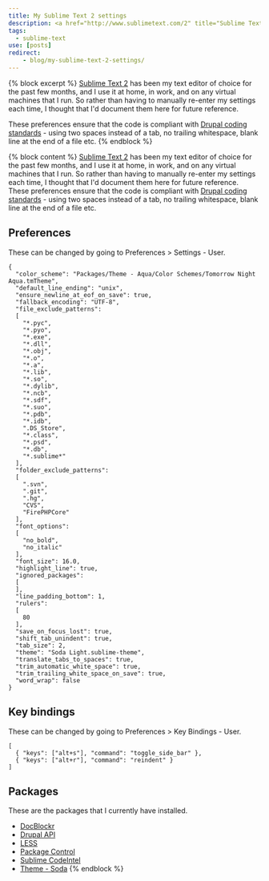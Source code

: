 ```yaml
---
title: My Sublime Text 2 settings
description: <a href="http://www.sublimetext.com/2" title="Sublime Text 2">Sublime Text 2</a> has been my text editor of choice for the past few months, and I use it at home, in work, and on any virtual machines that I run. So rather than having to manually re-enter my settings each time, I thought that I'd document them here for future reference.
tags:
  - sublime-text
use: [posts]
redirect:
    - blog/my-sublime-text-2-settings/
---
```

{% block excerpt %}
[Sublime Text 2](http://www.sublimetext.com/2) has been my text editor of choice for the past few months, and I use it at home, in work, and on any virtual machines that I run. So rather than having to manually re-enter my settings each time, I thought that I'd document them here for future reference.

These preferences ensure that the code is compliant with [Drupal coding standards](http://drupal.org/coding-standards "Drupal coding standards on Drupal.org") - using two spaces instead of a tab, no trailing whitespace, blank line at the end of a file etc.
{% endblock %}

{% block content %}
[Sublime Text 2](http://www.sublimetext.com/2) has been my text editor of choice for the past few months, and I use it at home, in work, and on any virtual machines that I run. So rather than having to manually re-enter my settings each time, I thought that I'd document them here for future reference. These preferences ensure that the code is compliant with [Drupal coding standards](http://drupal.org/coding-standards "Drupal coding standards on Drupal.org") - using two spaces instead of a tab, no trailing whitespace, blank line at the end of a file etc.

## Preferences

These can be changed by going to Preferences > Settings - User.

```language-json
{
  "color_scheme": "Packages/Theme - Aqua/Color Schemes/Tomorrow Night Aqua.tmTheme",
  "default_line_ending": "unix",
  "ensure_newline_at_eof_on_save": true,
  "fallback_encoding": "UTF-8",
  "file_exclude_patterns":
  [
    "*.pyc",
    "*.pyo",
    "*.exe",
    "*.dll",
    "*.obj",
    "*.o",
    "*.a",
    "*.lib",
    "*.so",
    "*.dylib",
    "*.ncb",
    "*.sdf",
    "*.suo",
    "*.pdb",
    "*.idb",
    ".DS_Store",
    "*.class",
    "*.psd",
    "*.db",
    "*.sublime*"
  ],
  "folder_exclude_patterns":
  [
    ".svn",
    ".git",
    ".hg",
    "CVS",
    "FirePHPCore"
  ],
  "font_options":
  [
    "no_bold",
    "no_italic"
  ],
  "font_size": 16.0,
  "highlight_line": true,
  "ignored_packages":
  [
  ],
  "line_padding_bottom": 1,
  "rulers":
  [
    80
  ],
  "save_on_focus_lost": true,
  "shift_tab_unindent": true,
  "tab_size": 2,
  "theme": "Soda Light.sublime-theme",
  "translate_tabs_to_spaces": true,
  "trim_automatic_white_space": true,
  "trim_trailing_white_space_on_save": true,
  "word_wrap": false
}
```

## Key bindings

These can be changed by going to Preferences > Key Bindings - User.

```language-json
[
  { "keys": ["alt+s"], "command": "toggle_side_bar" },
  { "keys": ["alt+r"], "command": "reindent" }
]
```

## Packages

These are the packages that I currently have installed.

* [DocBlockr](https://github.com/spadgos/sublime-jsdocs "DocBlockr on GitHub")
* [Drupal API](https://github.com/BrianGilbert/Sublime-Text-2-Goto-Drupal-API)
* [LESS](https://github.com/danro/LESS-sublime)
* [Package Control](http://wbond.net/sublime_packages/package_control)
* [Sublime CodeIntel](http://github.com/Kronuz/SublimeCodeIntel)
* [Theme - Soda](https://github.com/buymeasoda/soda-theme)
{% endblock %}
